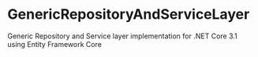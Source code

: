 # GenericRepositoryAndServiceLayer
Generic Repository and Service layer implementation for .NET Core 3.1 using Entity Framework Core
